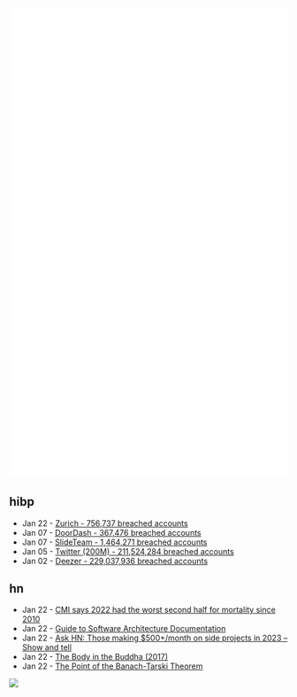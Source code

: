 ![Metrics](https://raw.githubusercontent.com/phixion/phixion/master/metrics.svg)

## hibp

<!--
for https://github.com/phixion/phixion/blob/main/.github/workflows/feeds.yml
-->
<!--START_SECTION:haveibeenpwnd-->
- Jan 22 - [Zurich - 756,737 breached accounts](https://haveibeenpwned.com/PwnedWebsites#Zurich)
- Jan 07 - [DoorDash - 367,476 breached accounts](https://haveibeenpwned.com/PwnedWebsites#DoorDash)
- Jan 07 - [SlideTeam - 1,464,271 breached accounts](https://haveibeenpwned.com/PwnedWebsites#SlideTeam)
- Jan 05 - [Twitter (200M) - 211,524,284 breached accounts](https://haveibeenpwned.com/PwnedWebsites#Twitter200M)
- Jan 02 - [Deezer - 229,037,936 breached accounts](https://haveibeenpwned.com/PwnedWebsites#Deezer)
<!--END_SECTION:haveibeenpwnd-->

## hn

<!--
for https://github.com/phixion/phixion/blob/main/.github/workflows/feeds.yml
-->
<!--START_SECTION:hn-->
- Jan 22 - [CMI says 2022 had the worst second half for mortality since 2010](https://actuaries.org.uk/news-and-media-releases/news-articles/2023/jan/17-january-23-cmi-says-2022-had-the-worst-second-half-for-mortality-since-2010/)
- Jan 22 - [Guide to Software Architecture Documentation](https://www.workingsoftware.dev/software-architecture-documentation-the-ultimate-guide/)
- Jan 22 - [Ask HN: Those making $500+/month on side projects in 2023 – Show and tell](https://news.ycombinator.com/item?id=34482433)
- Jan 22 - [The Body in the Buddha (2017)](https://www.economist.com/1843/2017/05/04/the-body-in-the-buddha)
- Jan 22 - [The Point of the Banach-Tarski Theorem](https://www.solipsys.co.uk/new/ThePointOfTheBanachTarskiTheorem.html?wa22hn)
<!--END_SECTION:hn-->

<!--
for https://yhype.me
-->
![](https://hit.yhype.me/github/profile?user_id=13013670)
